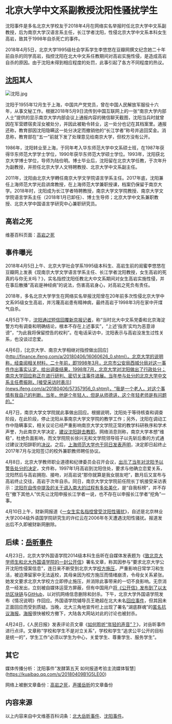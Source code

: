 # 北京大学中文系副教授沈阳性骚扰学生


沈阳事件是多名北京大学校友于2018年4月在网络实名举报时任北京大学中文系副教授，后为南京大学汉语言系主任，长江学者沈阳，性侵北京大学中文系本科女生高岩，致其于1998年自杀死亡的事件。

2018年4月5日，北京大学1995级社会学系学生李悠悠在豆瓣网撰文纪念她二十年前自杀的同学高岩，指控沈阳在北大中文系任教期间对高岩实施性侵，是造成高岩自杀的原因。由于沈阳未得到相应程度的处罚，此事引起了各方不同程度的热议。

## [沈阳](https://baike.baidu.com/item/%E6%B2%88%E9%98%B3/2808745)其人


![沈阳.jpg](https://i.loli.net/2018/07/10/5b44822cc4a6f.jpg)


沈阳于1955年12月生于上海，中国共产党党员，曾在中国人民解放军服役十六年，从事文秘工作。根据2018年5月9日流传到中国互联网上的一张“南京大学内部人士”提供的显示南京大学内部会议上通报内容的微信聊天截图，沈阳当兵时就曾因在军营嫖宿卖淫女被处分，并因此被勒令转业，这一处分也记在其档案里。通报还称，教育部因沈阳隐瞒这一处分决定而撤销他的“长江学者”称号并追回奖金。消息称，教育部在“五一”前就下发了处理意见给南京大学，但校方没有公开。


1986年，沈阳转业至上海，于同年考入华东师范大学中文系硕士班，在1987年获得华东师范大学学士学位，1990年获华东师范大学硕士学位。1993年，沈阳获北京大学博士学位，导师为陆俭明。博士毕业后，沈阳留在北京大学任教，于次年升为副教授，并担任北京大学人文特聘教授、北京大学中文系副主任。


2011年，沈阳由北京大学轉任南京大学文学院语言学系主任。2017年底，沈阳兼任上海师范大学光启讲席教授，在上海师范大学兼职授课，档案仍保留于南京大学。2018年时，沈阳成为长江学者特聘教授，南京大学文学院教授、南京大学文学院语言学系主任（2018年1月已卸任）、博士生导师；北京大学中文系兼职教授、北京大学中国语言学研究中心兼职研究员。


## 高岩之死

维基百科页面：[高岩之死](https://zh.wikipedia.org/wiki/%E6%B2%88%E9%98%B3%E4%BA%8B%E4%BB%B6#%E9%AB%98%E5%B2%A9%E4%B9%8B%E6%AD%BB)

## 事件曝光

2018年4月5日上午、北京大学社会学系1995级本科生、高岩生前的闺蜜李悠悠在豆瓣网上发表《现南京大学文学语言学系主任、长江学者沈阳教授，女生高岩的死真的与你无关吗？》，实名指控沈阳任教北大中文系期间对女生高岩实施性侵，并在事后散播“高岩是神经病”的说法，伤害高岩身心，对高岩之死负有责任。


2018年，多名北京大学学生在网络实名举报沈阳曾在20年前多次性侵北京大学中文系95级女生高岩，并污蔑高岩患有精神病，最终高岩于1998年3月在家中开煤气自杀。


4月5日下午，[沈阳通过短信回覆新京报记者](https://news.qq.com/a/20180405/012853.htm)，称“当时北大中文系党委和北京海淀警方均有调查和明确结论，根本不存在上述事实”，“上述‘指责’实均为恶意诽谤”，“为此我将保留控告的权利”。在电话采访中，沈阳表示与高岩没发生过性关系，也没谈过恋爱。


4月6日，[北京大学、南京大学相继对指控做出回应](http://finance.ifeng.com/a/20180406/16060626_0.shtml）。北京大学的说明称，经查阅相关材料，二十年前，即1998年3月，北京市公安局西城分局对这一事件作出事实认定，给出调查结果，1998年7月，北京大学对沈阳做出了行政处分；南京大学回应称正在进行研判、密切关注事件进展。当年参与处分的北京大学中文系主任费振刚，[接受采访时表示](news.ifeng.com/a/20180406/57357956_0.shtml)，“我是一个老人，对这个事情有我自己的判断。当年，他是个年轻人，但是从师德讲，这个年轻老师是有问题的。”


4月7日，南京大学文学院就此事做出回应。根据说明，沈阳处于等待核查和调查阶段，在此阶段，停止沈阳从事南京大学文学院的教学工作；另外，沈阳在调动工作中隐瞒事实，相关议论已经严重影响南京大学文学院正常的教学科研秩序和学术声誉，为此南京大学决定，[建议沈阳辞去教职](http://www.bjnews.com.cn/news/2018/04/07/482210.html)。网络消息则称，南京大学本想“维稳”，杜绝负面影响，而文学院院长徐兴无和文学院领导班子以先斩后奏的方式通过建议沈阳辞职的[决议](https://baijiahao.baidu.com/s?id=1597269479971506989&wfr=spider&for=pc)。之后，[上海师范大学也于同日发表声明](https://www.thepaper.cn/newsDetail_forward_2062785)，决定即日起终止2017年7月与沈阳签订的校外兼职教师聘任协议。


4月8日，北京大学教师职业道德和纪律委员会召开会议，[出示了当年对沈阳予以警告处分的决定](http://www.xinhuanet.com/politics/2018-04/08/c_1122649456.htm)，文件称，1997年1月高岩到沈阳住处，要求与他确立恋爱关系，沈阳然后与高岩拥抱、接吻，对高岩说“那你就算是我女朋友吧”，数月后又宣布与高岩终止交往，高岩于次年自杀。同日，南京大学文学院前任院长丁帆接受采访表示：[沈阳在自传中提及的关于调入南大的过程有多处美化](http://www.sohu.com/a/227620224_115479)，是“自我标榜”，并不存在“撤下其他人”优先让沈阳申报长江学者一说，也不存在以申报长江学者“挖角”一事。


4月10日上午，财新网报道《[一女生实名指控曾受沈阳性骚扰](https://wallsandbooks.wordpress.com/2018/04/08/%E8%B4%A2%E6%96%B0%E7%BD%91%EF%BC%9A%E6%B2%88%E9%98%B3%E6%80%A7%E4%BE%B5%E9%97%A8%E5%BB%B6%E7%83%A7%EF%BC%8C%E5%8F%A6%E4%B8%80%E5%A5%B3%E7%94%9F%E6%8C%87%E6%8E%A7%E6%9B%BE%E5%8F%97%E5%85%B6%E6%80%A7/)》，自述是北京林业大学2004级外语国学院研究生的许红云在2006年冬天遭遇沈阳性骚扰。报道发出后不久即被财新网删除。

## 后续：[岳昕事件](https://zh.wikipedia.org/wiki/%E5%8C%97%E5%A4%A7%E5%B2%B3%E6%98%95%E4%BA%8B%E4%BB%B6)


4月23日，北京大学外国语学院2014级本科生岳昕在自媒体发表题为《[致北京大学师生和北大外国语学院的一封公开信](https://terminus2049.github.io/archive/2018/04/23/pku-YueXin-gongkaixin.html)》署名文章，称其因参与“要求北京大学公开沈阳性侵案信息”，连日来不断受到北京大学[校方施压](https://terminus2049.github.io/archive/2018/04/23/pku-YueXi-yuetan.html)，严重影响日常学习和生活，被迫滞留家中无法返校，其母亲因为校方施压而情绪崩溃，令母女关系紧张。她发文要求北京大学校方立即停止施压，并消除此事带来的一切不良影响。无奈消息一经发出，立刻被自媒体运营方屏蔽，但有中国用户[将《公开信》发布到了以太坊区块链](https://etherscan.io/tx/0x2d6a7b0f6adeff38423d4c62cd8b6ccb708ddad85da5d3d06756ad4d8a04a6a2)与[GitHub](https://github.com/sikaozhe1997/Xin-Yue)，以对抗网络信息删除和封杀。下午，北京大学外国语学院发布《情况说明》作回应。外国语学院辅导员王艳超在北大未名[回应事件](https://bbs.pku.edu.cn/v2/post-read.php?bid=64&threadid=16393718)，但其因未正面回应而受到质疑。当晚，北大三角地宣传栏上出现了署名“湖底群魂”的[匿名抗议海报](https://theinitium.com/article/20180424-morning-brief/)。[海报](https://ibb.co/hLBVgx)很快被校方撤下，大陆各大网站对此的讨论也被封杀。


4月24日，《人民日报》发表评论员文章《[如何聆听“年轻的声音”？](https://web.archive.org/web/20180425013958/http://opinion.people.com.cn/n1/2018/0424/c1003-29947929.html)》，对岳昕事件进行点评。文章称“学校和学生不是对立关系”，学校和学生“追求公平公开的目标是统一的”，学生工作“必须以学生为中心，关爱学生、尊重学生、服务学生”。


## 其它

媒体传播分析：沈阳事件”发酵第五天 如何报道考验主流媒体智慧](https://kuaibao.qq.com/s/20180409B1G5LE00)

网络上被删文章备份：[高岩之死](https://terminus2049.github.io/tags.html#%E9%AB%98%E5%B2%A9%E4%B9%8B%E6%AD%BB)，[声援岳昕](https://terminus2049.github.io/tags.html#%E5%A3%B0%E6%8F%B4%E5%B2%B3%E6%98%95)的文章备份

## 内容来源

以上内容来自中文维基百科词条：[北大岳昕事件](https://zh.wikipedia.org/wiki/%E5%8C%97%E5%A4%A7%E5%B2%B3%E6%98%95%E4%BA%8B%E4%BB%B6)、[沈阳事件](https://zh.wikipedia.org/wiki/沈阳事件)。
